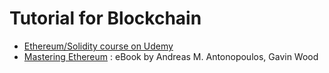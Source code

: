 # Tutorial for Blockchain

- [Ethereum/Solidity course on Udemy](https://github.com/StephenGrider/EthereumCasts)
- [Mastering Ethereum](https://github.com/ethereumbook/ethereumbook) : eBook by Andreas M. Antonopoulos, Gavin Wood  


